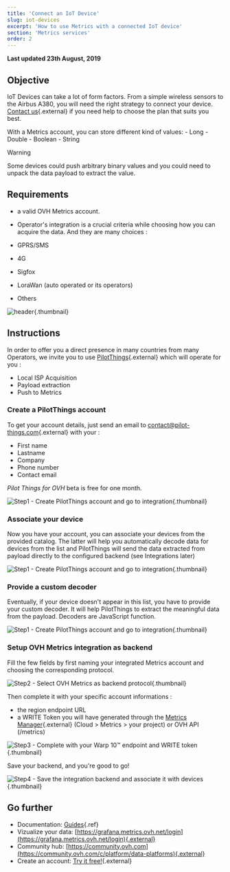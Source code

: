 ```yaml
---
title: 'Connect an IoT Device'
slug: iot-devices
excerpt: 'How to use Metrics with a connected IoT device'
section: 'Metrics services'
order: 2
---
```


**Last updated 23th August, 2019**


## Objective

IoT Devices can take a lot of form factors. From a simple wireless sensors to the Airbus A380, you will need the right strategy to connect your device. [Contact us](mailto:metrics@priv.ovh.net){.external} if you need help to choose the plan that suits you best.

With a Metrics account, you can store different kind of values: - Long - Double - Boolean - String


> [!warning]
>
> Some devices could push arbitrary binary values and you could need to unpack the data payload to extract the value.
> 

## Requirements

- a valid OVH Metrics account.
- Operator's integration is a crucial criteria while choosing how you can acquire the data. And they are many choices :

- GPRS/SMS
- 4G
- Sigfox
- LoraWan (auto operated or its operators)
- Others

![header](images/operators.png){.thumbnail}

## Instructions

In order to offer you a direct presence in many countries from many Operators, we invite you to use [PilotThings](http://www.pilot-things.com/accueil/){.external} which will operate for you :

- Local ISP Acquisition
- Payload extraction
- Push to Metrics

### Create a PilotThings account

To get your account details, just send an email to [contact@pilot-things.com](mailto:contact@pilot-things.com){.external} with your :

- First name
- Lastname
- Company
- Phone number
- Contact email

*Pilot Things for OVH* beta is free for one month.

![Step1 - Create PilotThings account and go to integration](images/OVH-PilotThings-Step1.png){.thumbnail}

### Associate your device

Now you have your account, you can associate your devices from the provided catalog. The latter will help you automatically decode data for devices from the list and PilotThings will send the data extracted from payload directly to the configured backend (see Integrations later)


![Step1 - Create PilotThings account and go to integration](images/device_association.png){.thumbnail}


### Provide a custom decoder

Eventually, if your device doesn't appear in this list, you have to provide your custom decoder. It will help PilotThings to extract the meaningful data from the payload. Decoders are JavaScript function.


![Step1 - Create PilotThings account and go to integration](images/decoder.png){.thumbnail}


### Setup OVH Metrics integration as backend

Fill the few fields by first naming your integrated Metrics account and choosing the corresponding protocol.


![Step2 - Select OVH Metrics as backend protocol](images/OVH-PilotThings-Step2.png){.thumbnail}

Then complete it with your specific account informations :

- the region endpoint URL
- a WRITE Token you will have generated through the [Metrics Manager](https://www.ovh.com/manager/dedicated/index.html#/){.external} (Cloud > Metrics > your project) or OVH API (/metrics)


![Step3 - Complete with your Warp 10™ endpoint and WRITE token](images/OVH-PilotThings-Step3.png){.thumbnail}

Save your backend, and you're good to go!


![Step4 - Save the integration backend and associate it with devices](images/OVH-PilotThings-Step4.png){.thumbnail}

## Go further

- Documentation: [Guides](../product.fr-fr.md){.ref}
- Vizualize your data: [https://grafana.metrics.ovh.net/login](https://grafana.metrics.ovh.net/login){.external}
- Community hub: [https://community.ovh.com](https://community.ovh.com/c/platform/data-platforms){.external}
- Create an account: [Try it free!](https://www.ovh.com/fr/order/express/#/new/express/resume?products=~(~(planCode~'metrics-free-trial~configuration~(~(label~'region~values~(~'gra1)))~option~(~)~quantity~1~productId~'metrics))&paymentMeanRequired=0){.external}
